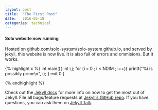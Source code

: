 ```yaml
---
layout: post
title:  "The First Post"
date:   2016-05-18 
categories: technical
---
```


#### Solo website now running

Hosted on github.com/solo-system/solo-system.github.io, and served by
jekyll, this website is now live.  It is also full of errors and
ommisions.  But it works.

{% highlight c %}
int main(){
    int i,j;
    for (i = 0 ; i < NDIM ; i++){
    	printf("%i is possibly prime\n", i);
    }
    exit 0
}

{% endhighlight %}

Check out the [Jekyll docs][jekyll-docs] for more info on how to get the most out of Jekyll. File all bugs/feature requests at [Jekyll’s GitHub repo][jekyll-gh]. If you have questions, you can ask them on [Jekyll Talk][jekyll-talk].

[jekyll-docs]: http://jekyllrb.com/docs/home
[jekyll-gh]:   https://github.com/jekyll/jekyll
[jekyll-talk]: https://talk.jekyllrb.com/
